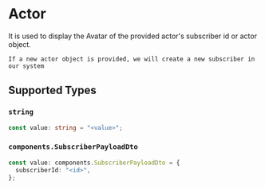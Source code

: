 # Actor

It is used to display the Avatar of the provided actor's subscriber id or actor object.

    If a new actor object is provided, we will create a new subscriber in our system


## Supported Types

### `string`

```typescript
const value: string = "<value>";
```

### `components.SubscriberPayloadDto`

```typescript
const value: components.SubscriberPayloadDto = {
  subscriberId: "<id>",
};
```

